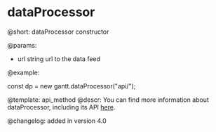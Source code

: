 dataProcessor
=============

@short:
	dataProcessor constructor

@params:

- url		string			url to the data feed



@example:

const dp = new gantt.dataProcessor("api/");



@template:	api_method
@descr:
You can find more information about dataProcessor, including its API [here](desktop/server_side.md#routingcrudactionsofresourcesandresourceassignments).

@changelog:
added in version 4.0